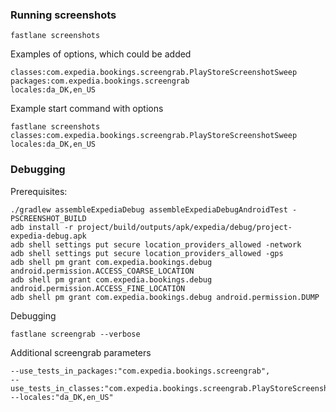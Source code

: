
### Running screenshots
```
fastlane screenshots
```
Examples of options, which could be added
```
classes:com.expedia.bookings.screengrab.PlayStoreScreenshotSweep
packages:com.expedia.bookings.screengrab
locales:da_DK,en_US
```
Example start command with options
```
fastlane screenshots classes:com.expedia.bookings.screengrab.PlayStoreScreenshotSweep locales:da_DK,en_US
```

### Debugging
Prerequisites:
```
./gradlew assembleExpediaDebug assembleExpediaDebugAndroidTest -PSCREENSHOT_BUILD
adb install -r project/build/outputs/apk/expedia/debug/project-expedia-debug.apk
adb shell settings put secure location_providers_allowed -network
adb shell settings put secure location_providers_allowed -gps
adb shell pm grant com.expedia.bookings.debug android.permission.ACCESS_COARSE_LOCATION
adb shell pm grant com.expedia.bookings.debug android.permission.ACCESS_FINE_LOCATION
adb shell pm grant com.expedia.bookings.debug android.permission.DUMP
```

Debugging
```
fastlane screengrab --verbose
```

Additional screengrab parameters
```
--use_tests_in_packages:"com.expedia.bookings.screengrab",
--use_tests_in_classes:"com.expedia.bookings.screengrab.PlayStoreScreenshotSweep",
--locales:"da_DK,en_US"
```
